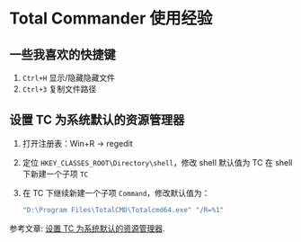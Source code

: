 # Total Commander 使用经验



## 一些我喜欢的快捷键
1. `Ctrl+H` 显示/隐藏隐藏文件
2. `Ctrl+3` 复制文件路径



## 设置 TC 为系统默认的资源管理器

1. 打开注册表：Win+R → regedit

2. 定位 `HKEY_CLASSES_ROOT\Directory\shell`，修改 shell 默认值为 TC
   在 shell 下新建一个子项 `TC`

3. 在 TC 下继续新建一个子项 `Command`，修改默认值为：

   ```bash
   "D:\Program Files\TotalCMD\Totalcmd64.exe" "/R=%1"
   ```


参考文章: [设置 TC 为系统默认的资源管理器](https://zhuanlan.zhihu.com/p/79046588).




